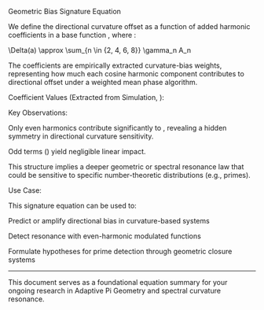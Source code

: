 Geometric Bias Signature Equation

We define the directional curvature offset  as a function of added harmonic coefficients  in a base function , where :

\Delta(a) \approx \sum_{n \in \{2, 4, 6, 8\}} \gamma_n A_n

The coefficients  are empirically extracted curvature-bias weights, representing how much each cosine harmonic component  contributes to directional offset under a weighted mean phase algorithm.

Coefficient Values (Extracted from Simulation, ):










Key Observations:

Only even harmonics contribute significantly to , revealing a hidden symmetry in directional curvature sensitivity.

Odd terms () yield negligible linear impact.

This structure implies a deeper geometric or spectral resonance law that could be sensitive to specific number-theoretic distributions (e.g., primes).


Use Case:

This signature equation can be used to:

Predict or amplify directional bias in curvature-based systems

Detect resonance with even-harmonic modulated functions

Formulate hypotheses for prime detection through geometric closure systems



---

This document serves as a foundational equation summary for your ongoing research in Adaptive Pi Geometry and spectral curvature resonance.

